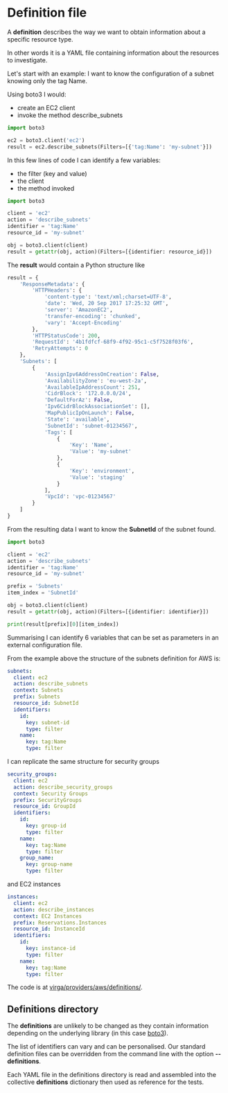 # Definition file

A __definition__ describes the way we want to obtain information about a specific resource type.

In other words it is a YAML file containing information about the resources to investigate.

Let's start with an example: I want to know the configuration of a subnet knowing only the tag Name. 

Using boto3 I would:

* create an EC2 client
* invoke the method describe_subnets

```python
import boto3

ec2 = boto3.client('ec2')
result = ec2.describe_subnets(Filters=[{'tag:Name': 'my-subnet'}])
```

In this few lines of code I can identify a few variables:

* the filter (key and value)
* the client 
* the method invoked

```python
import boto3

client = 'ec2'
action = 'describe_subnets'
identifier = 'tag:Name'
resource_id = 'my-subnet'

obj = boto3.client(client)
result = getattr(obj, action)(Filters=[{identifier: resource_id}])
```

The __result__ would contain a Python structure like

```python
result = {
    'ResponseMetadata': {
        'HTTPHeaders': {
            'content-type': 'text/xml;charset=UTF-8',
            'date': 'Wed, 20 Sep 2017 17:25:32 GMT',
            'server': 'AmazonEC2',
            'transfer-encoding': 'chunked',
            'vary': 'Accept-Encoding'
        },
        'HTTPStatusCode': 200,
        'RequestId': '4b1fdfcf-68f9-4f92-95c1-c5f7528f03f6',
        'RetryAttempts': 0
    },
    'Subnets': [
        {
            'AssignIpv6AddressOnCreation': False,
            'AvailabilityZone': 'eu-west-2a',
            'AvailableIpAddressCount': 251,
            'CidrBlock': '172.0.0.0/24',
            'DefaultForAz': False,
            'Ipv6CidrBlockAssociationSet': [],
            'MapPublicIpOnLaunch': False,
            'State': 'available',
            'SubnetId': 'subnet-01234567',
            'Tags': [
                {
                    'Key': 'Name',
                    'Value': 'my-subnet'
                },
                {
                    'Key': 'environment',
                    'Value': 'staging'
                }
            ],
            'VpcId': 'vpc-01234567'
        }
    ]
}
```

From the resulting data I want to know the __SubnetId__ of the subnet found.

```python
import boto3

client = 'ec2'
action = 'describe_subnets'
identifier = 'tag:Name'
resource_id = 'my-subnet'

prefix = 'Subnets'
item_index = 'SubnetId'

obj = boto3.client(client)
result = getattr(obj, action)(Filters=[{identifier: identifier}])

print(result[prefix][0][item_index])
```

Summarising I can identify 6 variables that can be set as parameters in an external configuration file.

From the example above the structure of the subnets definition for AWS is:

```yaml
subnets:
  client: ec2
  action: describe_subnets
  context: Subnets
  prefix: Subnets
  resource_id: SubnetId
  identifiers:
    id: 
      key: subnet-id
      type: filter
    name: 
      key: tag:Name
      type: filter
```

I can replicate the same structure for security groups

```yaml
security_groups:
  client: ec2
  action: describe_security_groups
  context: Security Groups
  prefix: SecurityGroups
  resource_id: GroupId
  identifiers:
    id: 
      key: group-id
      type: filter
    name: 
      key: tag:Name
      type: filter      
    group_name: 
      key: group-name
      type: filter
```

and EC2 instances

```yaml
instances:
  client: ec2
  action: describe_instances
  context: EC2 Instances
  prefix: Reservations.Instances
  resource_id: InstanceId
  identifiers:
    id:
      key: instance-id
      type: filter
    name:
      key: tag:Name
      type: filter
```

The code is at [virga/providers/aws/definitions/](../virga/providers/aws/definitions/).

## Definitions directory

The __definitions__ are unlikely to be changed as they contain information depending on the underlying library (in 
this case [boto3](https://github.com/boto/boto3)).

The list of identifiers can vary and can be personalised. Our standard definition files can be overridden from the
command line with the option **--definitions**.

Each YAML file in the definitions directory is read and assembled into the collective __definitions__ dictionary then 
used as reference for the tests.
